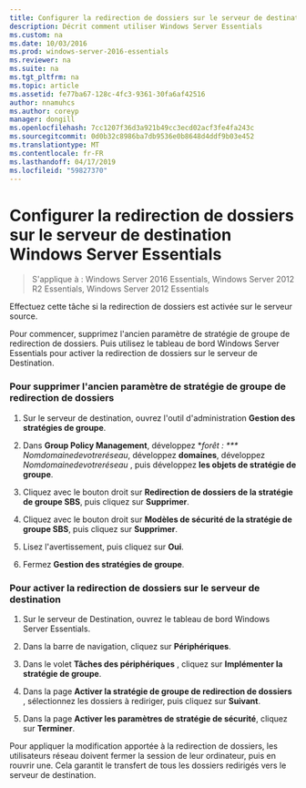 ```yaml
---
title: Configurer la redirection de dossiers sur le serveur de destination Windows Server Essentials
description: Décrit comment utiliser Windows Server Essentials
ms.custom: na
ms.date: 10/03/2016
ms.prod: windows-server-2016-essentials
ms.reviewer: na
ms.suite: na
ms.tgt_pltfrm: na
ms.topic: article
ms.assetid: fe77ba67-128c-4fc3-9361-30fa6af42516
author: nnamuhcs
ms.author: coreyp
manager: dongill
ms.openlocfilehash: 7cc1207f36d3a921b49cc3ecd02acf3fe4fa243c
ms.sourcegitcommit: 0d0b32c8986ba7db9536e0b8648d4ddf9b03e452
ms.translationtype: MT
ms.contentlocale: fr-FR
ms.lasthandoff: 04/17/2019
ms.locfileid: "59827370"
---
```

# <a name="configure-folder-redirection-on-the-windows-server-essentials-destination-server"></a>Configurer la redirection de dossiers sur le serveur de destination Windows Server Essentials

>S'applique à : Windows Server 2016 Essentials, Windows Server 2012 R2 Essentials, Windows Server 2012 Essentials

Effectuez cette tâche si la redirection de dossiers est activée sur le serveur source.  
  
 Pour commencer, supprimez l'ancien paramètre de stratégie de groupe de redirection de dossiers. Puis utilisez le tableau de bord Windows Server Essentials pour activer la redirection de dossiers sur le serveur de Destination.  
  
### <a name="to-delete-the-old-folder-redirection-group-policy-setting"></a>Pour supprimer l'ancien paramètre de stratégie de groupe de redirection de dossiers  
  
1.  Sur le serveur de destination, ouvrez l'outil d'administration **Gestion des stratégies de groupe**.  
  
2.  Dans **Group Policy Management**, développez **forêt : *** Nomdomainedevotreréseau*, développez **domaines**, développez *Nomdomainedevotreréseau* , puis développez **les objets de stratégie de groupe**.  
  
3.  Cliquez avec le bouton droit sur **Redirection de dossiers de la stratégie de groupe SBS**, puis cliquez sur **Supprimer**.  
  
4.  Cliquez avec le bouton droit sur **Modèles de sécurité de la stratégie de groupe SBS**, puis cliquez sur **Supprimer**.  
  
5.  Lisez l'avertissement, puis cliquez sur **Oui**.  
  
6.  Fermez **Gestion des stratégies de groupe**.  
  
### <a name="to-enable-folder-redirection-on-the-destination-server"></a>Pour activer la redirection de dossiers sur le serveur de destination  
  
1.  Sur le serveur de Destination, ouvrez le tableau de bord Windows Server Essentials.  
  
2.  Dans la barre de navigation, cliquez sur **Périphériques**.  
  
3.  Dans le volet **Tâches des périphériques** , cliquez sur **Implémenter la stratégie de groupe**.  
  
4.  Dans la page **Activer la stratégie de groupe de redirection de dossiers** , sélectionnez les dossiers à rediriger, puis cliquez sur **Suivant**.  
  
5.  Dans la page **Activer les paramètres de stratégie de sécurité**, cliquez sur **Terminer**.  
  
 Pour appliquer la modification apportée à la redirection de dossiers, les utilisateurs réseau doivent fermer la session de leur ordinateur, puis en rouvrir une. Cela garantit le transfert de tous les dossiers redirigés vers le serveur de destination.
